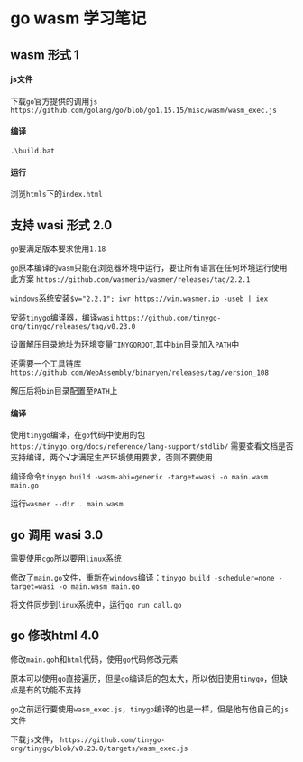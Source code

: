 # go wasm 学习笔记

## wasm 形式 1

#### js文件

下载`go`官方提供的调用`js` `https://github.com/golang/go/blob/go1.15.15/misc/wasm/wasm_exec.js`

#### 编译

`.\build.bat`

#### 运行

浏览`htmls`下的`index.html`

## 支持 wasi 形式 2.0

`go`要满足版本要求使用`1.18`

`go`原本编译的`wasm`只能在浏览器环境中运行，要让所有语言在任何环境运行使用此方案 `https://github.com/wasmerio/wasmer/releases/tag/2.2.1`

`windows`系统安装`$v="2.2.1"; iwr https://win.wasmer.io -useb | iex`

安装`tinygo`编译器，编译`wasi` `https://github.com/tinygo-org/tinygo/releases/tag/v0.23.0`

设置解压目录地址为环境变量`TINYGOROOT`,其中`bin`目录加入`PATH`中

还需要一个工具链库`https://github.com/WebAssembly/binaryen/releases/tag/version_108`

解压后将`bin`目录配置至`PATH`上

#### 编译

使用`tinygo`编译，在`go`代码中使用的包`https://tinygo.org/docs/reference/lang-support/stdlib/` 需要查看文档是否支持编译，两个√才满足生产环境使用要求，否则不要使用

编译命令`tinygo build -wasm-abi=generic -target=wasi -o main.wasm main.go`

运行`wasmer --dir . main.wasm`

## go 调用 wasi 3.0

需要使用`cgo`所以要用`linux`系统

修改了`main.go`文件，重新在`windows`编译：`tinygo build -scheduler=none -target=wasi -o main.wasm main.go`

将文件同步到`linux`系统中，运行`go run call.go`

## go 修改html 4.0

修改`main.go`h和`html`代码，使用`go`代码修改元素

原本可以使用`go`直接遍历，但是`go`编译后的包太大，所以依旧使用`tinygo`，但缺点是有的功能不支持

`go`之前运行要使用`wasm_exec.js`，`tinygo`编译的也是一样，但是他有他自己的`js`文件

下载`js`文件， `https://github.com/tinygo-org/tinygo/blob/v0.23.0/targets/wasm_exec.js`




